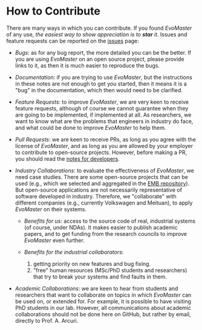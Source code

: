 # How to Contribute

There are many ways in which you can contribute.
If you found _EvoMaster_ of any use, _the easiest
way to show appreciation is to **star** it_.
Issues and feature requests can be reported on
the [issues](https://github.com/EMResearch/EvoMaster/issues) page:  
  
* *Bugs*: as for any bug report, the more detailed
  you can be the better.
  If you are using _EvoMaster_ on an open source project,
  please provide links to it, as then it is much easier
  to reproduce the bugs.
  
* *Documentation*: if you are trying to use _EvoMaster_, but the instructions
  in these notes are not enough to get you started, 
  then it means it is a "bug" in the documentation, which then would need
  to be clarified. 
  
* *Feature Requests*: to improve _EvoMaster_,
  we are very keen to receive feature requests, although of course we cannot
  guarantee when they are going to be implemented, if implemented at all. 
  As researchers, we want to know what are the problems that engineers in industry
  do face, and what could be done to improve _EvoMaster_ to help them.
  
  
* *Pull Requests*: we are keen to receive PRs, as long as you agree
  with the license of _EvoMaster_, and as long as you are allowed by your employer to contribute
  to open-source projects. However, before making a PR, you should read
  the [notes for developers](for_developers.md).  


* *Industry Collaborations*: to evaluate the effectiveness of _EvoMaster_, we need case studies.
  There are some open-source projects that can be used (e.g., which we selected and aggregated in the
  [EMB repository](https://github.com/EMResearch/EMB)).
  But open-source applications are not necessarily representative of software developed in industry.
  Therefore, we "collaborate" with different companies (e.g., currently Volkswagen and Meituan),
  to apply _EvoMaster_ on their systems.
      
  * *Benefits for us*: access to the source code of real, industrial systems (of course, under NDAs). 
    It makes easier to publish academic papers, and to get funding from the research councils
    to improve _EvoMaster_ even further.  
  * *Benefits for the industrial collaborators*: 
    
    1. getting priority on new features and bug fixing.
    2. "free" human resources (MSc/PhD students and researchers) that try to break your systems and
        find faults in them.    
    
* *Academic Collaborations*: we are keen to hear from students and researchers that want to 
  collaborate on topics in which _EvoMaster_ can be used on, or extended for.
  For example, it is possible to have visiting PhD students in our lab.
  However, all communications about academic collaborations should not be done here on GitHub,
  but rather by email, directly to Prof. A. Arcuri. 

